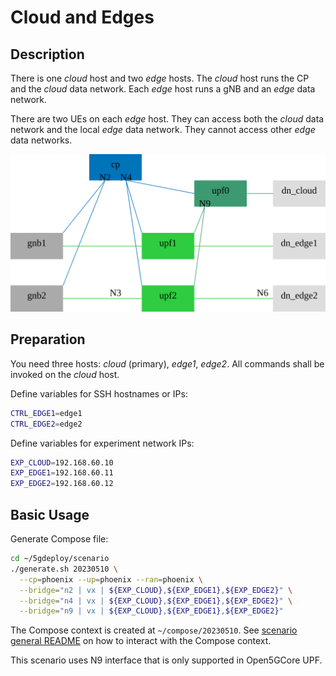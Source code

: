 # Cloud and Edges

## Description

There is one *cloud* host and two *edge* hosts.
The *cloud* host runs the CP and the *cloud* data network.
Each *edge* host runs a gNB and an *edge* data network.

There are two UEs on each *edge* host.
They can access both the *cloud* data network and the local *edge* data network.
They cannot access other *edge* data networks.

![topology diagram](topo.svg)

## Preparation

You need three hosts: *cloud* (primary), *edge1*, *edge2*.
All commands shall be invoked on the *cloud* host.

Define variables for SSH hostnames or IPs:

```bash
CTRL_EDGE1=edge1
CTRL_EDGE2=edge2
```

Define variables for experiment network IPs:

```bash
EXP_CLOUD=192.168.60.10
EXP_EDGE1=192.168.60.11
EXP_EDGE2=192.168.60.12
```

## Basic Usage

Generate Compose file:

```bash
cd ~/5gdeploy/scenario
./generate.sh 20230510 \
  --cp=phoenix --up=phoenix --ran=phoenix \
  --bridge="n2 | vx | ${EXP_CLOUD},${EXP_EDGE1},${EXP_EDGE2}" \
  --bridge="n4 | vx | ${EXP_CLOUD},${EXP_EDGE1},${EXP_EDGE2}" \
  --bridge="n9 | vx | ${EXP_CLOUD},${EXP_EDGE1},${EXP_EDGE2}"
```

The Compose context is created at `~/compose/20230510`.
See [scenario general README](../README.md) on how to interact with the Compose context.

This scenario uses N9 interface that is only supported in Open5GCore UPF.
